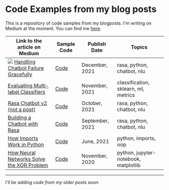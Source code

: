 # Code Examples from my blog posts

This is a repository of code samples from my blogposts. I'm writing on Medium at the moment. You can find me [here](https://polaris000.medium.com).

| Link to the article on Medium  | Sample Code | Publish Date | Topics |
| ------------- | ------------- | ------------ | ------------ |
| ![](https://img.shields.io/badge/NEW-success/?style=flat-square) [Handling Chatbot Failure Gracefully](https://towardsdatascience.com/handling-chatbot-failure-gracefully-466f0fb1dcc5) | [Code](./FallbackExample) | December, 2021| rasa, python, chatbot, nlu |
| [Evaluating Multi-label Classifiers](https://towardsdatascience.com/evaluating-multi-label-classifiers-a31be83da6ea) | [Code](./MetricsMultilabel) | November, 2021| classification, sklearn, ml, metrics |
| [Rasa Chatbot v2 (not a post)](https://github.com/Polaris000/ContactBot)| [Code](https://github.com/Polaris000/ContactBot) | October, 2021| rasa, python, chatbot, nlu |
| [Building a Chatbot with Rasa](https://towardsdatascience.com/building-a-chatbot-with-rasa-3f03ecc5b324)  | [Code](./RasaChatbot) | September, 2021| rasa, python, chatbot, nlu |
| [How Imports Work in Python](https://betterprogramming.pub/how-imports-work-in-python-59c2943d87dc?sk=9034d9c99e6b83d93a3c1a37f000f4a7)  | [Code](./PythonImportExample)  | June, 2021| python, imports, oop |
| [How Neural Networks Solve the XOR Problem](https://towardsdatascience.com/how-neural-networks-solve-the-xor-problem-59763136bdd7)  | [Code](./XOR_Perceptron) | November, 2020| python, jupyter-notebook, matplotlib |



---

*I'll be adding code from my older posts soon.*
